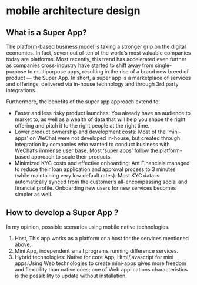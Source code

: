 # mobile architecture design

## What is a Super App?
The platform-based business model is taking a stronger grip on the digital economies. In fact, seven out of ten of the world’s most valuable companies today are platforms. Most recently, this trend has accelerated even further as companies cross-industry have started to shift away from single-purpose to multipurpose apps, resulting in the rise of a brand new breed of product — the Super App.
In short, a super app is a marketplace of services and offerings, delivered via in-house technology and through 3rd party integrations.

Furthermore, the benefits of the super app approach extend to:
* Faster and less risky product launches: You already have an audience to market to, as well as a wealth of data that will help you shape the right offering and pitch it to the right people at the right time.
* Lower product ownership and development costs: Most of the ‘mini-apps’ on WeChat were not developed in-house, but created through integration by companies who wanted to conduct business with WeChat’s immense user base. Most ‘super apps’ follow the platform-based approach to scale their products.
* Minimized KYC costs and effective onboarding: Ant Financials managed to reduce their loan application and approval process to 3 minutes (while maintaining very low default rates). Most KYC data is automatically synced from the customer’s all-encompassing social and financial profile. Onboarding new users for new services becomes simpler as well.
## How to develop a Super App ? 
In my opinion, possible scenarios using mobile native technologies.
1. Host, This app works as a platform or a host for the services mentioned above. 
2. Mini App, independent small programs running difference services.
3. Hybrid technologies: Native for core App, Html/javascript for mini apps.Using Web technologies to create mini-apps gives more freedom and flexibility than native ones; one of Web applications characteristics is the possibility to update without installation. 
